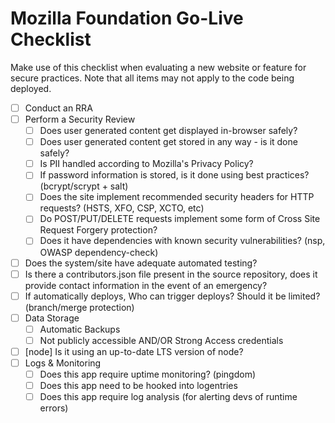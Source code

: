 # Mozilla Foundation Go-Live Checklist

Make use of this checklist when evaluating a new website or feature for secure practices. Note that all items may not apply to the code being deployed.

- [ ] Conduct an RRA
- [ ] Perform  a Security Review
  - [ ] Does user generated content get displayed in-browser safely?
  - [ ] Does user generated content get stored in any way - is it done safely?
  - [ ] Is PII handled according to Mozilla's Privacy Policy?
  - [ ] If password information is stored, is it done using best practices? (bcrypt/scrypt + salt)
  - [ ] Does the site implement recommended security headers for HTTP requests? (HSTS, XFO, CSP, XCTO, etc)
  - [ ] Do POST/PUT/DELETE requests implement some form of Cross Site Request Forgery protection?
  - [ ] Does it have dependencies with known security vulnerabilities? (nsp, OWASP dependency-check)
- [ ] Does the system/site have adequate automated testing?
- [ ] Is there a contributors.json file present in the source repository, does it provide contact information in the event of an emergency?
- [ ] If automatically deploys, Who can trigger deploys? Should it be limited? (branch/merge protection)
- [ ] Data Storage
  - [ ] Automatic Backups
  - [ ] Not publicly accessible AND/OR Strong Access credentials
- [ ] [node] Is it using an up-to-date LTS version of node?  
- [ ] Logs & Monitoring
  - [ ] Does this app require uptime monitoring? (pingdom)
  - [ ] Does this app need to be hooked into logentries
  - [ ] Does this app require log analysis (for alerting devs of runtime errors)